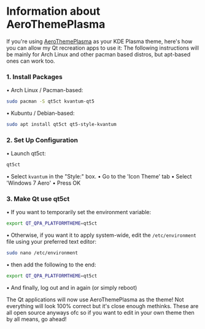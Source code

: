 # Information about AeroThemePlasma
If you're using [AeroThemePlasma](https://gitgud.io/wackyideas/aerothemeplasma) as your KDE Plasma theme, here's how you can allow my Qt recreation apps to use it:
The following instructions will be mainly for Arch Linux and other pacman based distros, but apt-based ones can work too.

### 1. Install Packages
• Arch Linux / Pacman-based:
```bash
sudo pacman -S qt5ct kvantum-qt5
```
• Kubuntu / Debian-based:
```bash
sudo apt install qt5ct qt5-style-kvantum
```

### 2. Set Up Configuration
• Launch qt5ct:
```bash
qt5ct
```
• Select `kvantum` in the "Style:" box.
• Go to the 'Icon Theme' tab
• Select 'Windows 7 Aero'
• Press OK

### 3. Make Qt use qt5ct
• If you want to temporarily set the environment variable:
```bash
export QT_QPA_PLATFORMTHEME=qt5ct
```
• Otherwise, if you want it to apply system-wide, edit the `/etc/environment` file using your preferred text editor:
```bash
sudo nano /etc/environment
```
• then add the following to the end:
```bash
export QT_QPA_PLATFORMTHEME=qt5ct
```
• And finally, log out and in again (or simply reboot)

The Qt applications will now use AeroThemePlasma as the theme! Not everything will look 100% correct but it's close enough methinks. These are all open source anyways ofc so if you want to edit in your own theme then by all means, go ahead!